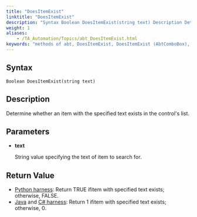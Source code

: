 ```yaml
--- 
title: "DoesItemExist"
linktitle: "DoesItemExist"
description: "Syntax Boolean DoesItemExist(string text) Description Determine whether an item with the specified text exists in the control's list. Parameters text String value specifying the text of item to search ..."
weight: 1
aliases: 
    - /TA_Automation/Topics/abt_DoesItemExist.html
keywords: "methods of abt, DoesItemExist, DoesItemExist (AbtComboBox), AbtComboBox, doesitemexist, abtcombobox doesitemexist, check item is found in combo box's list, item exists in combox box's list, existence of item in combox box's list"
---
```


## Syntax

`Boolean DoesItemExist(string text)`

## Description

Determine whether an item with the specified text exists in the control's list.

## Parameters

-   **text**

    String value specifying the text of item to search for.


## Return Value

-   [Python harness](/TA_Tutorials/Topics/Tutorial_Scripting_actions_in_other_languages_python.html): Return TRUE ifitem with specified text exists; otherwise, FALSE.
-   [Java](/TA_Tutorials/Topics/Tutorial_Scripting_actions_in_other_languages_java.html) and [C\# harness](/TA_Tutorials/Topics/tut_Scripting_actions_in_other_languages_CSharp_bundle.html): Return 1 ifitem with specified text exists; otherwise, 0.




